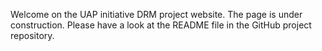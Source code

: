 Welcome on the UAP initiative DRM project website.
The page is under construction. Please have a look at the README file in the GitHub project repository.
